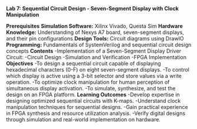**Lab 7: Sequential Circuit Design - Seven-Segment Display with Clock Manipulation**

**Prerequisites**
**Simulation Software:** Xilinx Vivado, Questa Sim
**Hardware Knowledge:** Understanding of Nexys A7 board, seven-segment displays, and their pin configurations
**Design Tools:** Circuit diagrams using DrawIO
**Programming:** Fundamentals of SystemVerilog and sequential circuit design concepts
**Contents**
-Implementation of a Seven-Segment Display Driver Circuit:
-Circuit Design
-Simulation and Verification
-FPGA Implementation
**Objectives**
-To design a sequential circuit capable of displaying hexadecimal characters (0-F) on eight seven-segment displays.
-To control which display is active using a 3-bit selector and store values via a write operation.
-To optimize clock manipulation for human perception of simultaneous display activation.
-To simulate, synthesize, and test the design on an FPGA platform.
**Learning Outcomes**
-Develop expertise in designing optimized sequential circuits with K-maps.
-Understand clock manipulation techniques for sequential designs.
-Gain practical experience in FPGA synthesis and resource utilization analysis.
-Verify digital designs through simulation and real-world implementation on hardware.
